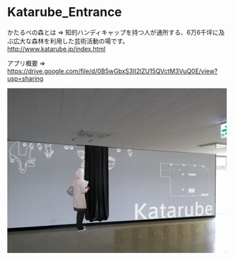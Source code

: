 # Katarube_Entrance

かたるべの森とは => 知的ハンディキャップを持つ人が通所する、6万6千坪に及ぶ広大な森林を利用した芸術活動の場です。
http://www.katarube.jp/index.html

アプリ概要 => https://drive.google.com/file/d/0B5wGbxS3II2lZU15QVctM3VuQ0E/view?usp=sharing

![Katarube_Entrance](https://github.com/Akira-Hayasaka/Katarube_Entrance/raw/master/readmeImgs/entrance_white.png)